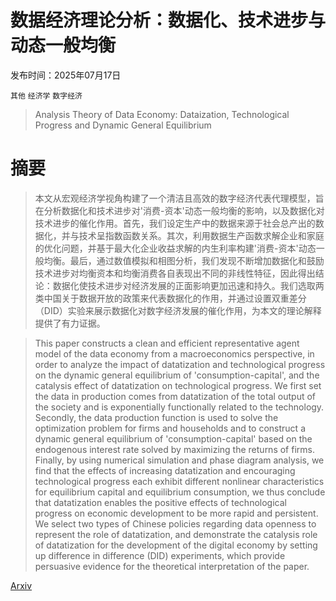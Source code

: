 # 数据经济理论分析：数据化、技术进步与动态一般均衡

发布时间：2025年07月17日

`其他` `经济学` `数字经济`

> Analysis Theory of Data Economy: Dataization, Technological Progress and Dynamic General Equilibrium

# 摘要

> 本文从宏观经济学视角构建了一个清洁且高效的数字经济代表代理模型，旨在分析数据化和技术进步对'消费-资本'动态一般均衡的影响，以及数据化对技术进步的催化作用。首先，我们设定生产中的数据来源于社会总产出的数据化，并与技术呈指数函数关系。其次，利用数据生产函数求解企业和家庭的优化问题，并基于最大化企业收益求解的内生利率构建'消费-资本'动态一般均衡。最后，通过数值模拟和相图分析，我们发现不断增加数据化和鼓励技术进步对均衡资本和均衡消费各自表现出不同的非线性特征，因此得出结论：数据化使技术进步对经济发展的正面影响更加迅速和持久。我们选取两类中国关于数据开放的政策来代表数据化的作用，并通过设置双重差分（DID）实验来展示数据化对数字经济发展的催化作用，为本文的理论解释提供了有力证据。

> This paper constructs a clean and efficient representative agent model of the data economy from a macroeconomics perspective, in order to analyze the impact of datatization and technological progress on the dynamic general equilibrium of 'consumption-capital', and the catalysis effect of datatization on technological progress. We first set the data in production comes from datatization of the total output of the society and is exponentially functionally related to the technology. Secondly, the data production function is used to solve the optimization problem for firms and households and to construct a dynamic general equilibrium of 'consumption-capital' based on the endogenous interest rate solved by maximizing the returns of firms. Finally, by using numerical simulation and phase diagram analysis, we find that the effects of increasing datatization and encouraging technological progress each exhibit different nonlinear characteristics for equilibrium capital and equilibrium consumption, we thus conclude that datatization enables the positive effects of technological progress on economic development to be more rapid and persistent. We select two types of Chinese policies regarding data openness to represent the role of datatization, and demonstrate the catalysis role of datatization for the development of the digital economy by setting up difference in difference (DID) experiments, which provide persuasive evidence for the theoretical interpretation of the paper.

[Arxiv](https://arxiv.org/abs/2507.13274)
